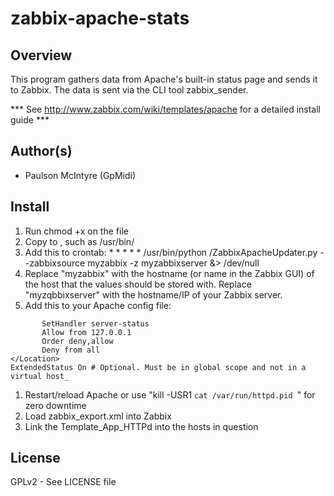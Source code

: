 zabbix-apache-stats
===================

Overview
--------
This program gathers data from Apache's built-in status page and 
sends it to Zabbix. The data is sent via the CLI tool zabbix_sender.

*** See http://www.zabbix.com/wiki/templates/apache for a detailed install guide *** 

Author(s)
--------
* Paulson McIntyre (GpMidi)

Install
--------
 1. Run chmod +x on the file
 1. Copy to <some location>, such as /usr/bin/
 1. Add this to crontab: 
        * * * * * /usr/bin/python <some location>/ZabbixApacheUpdater.py --zabbixsource myzabbix -z myzabbixserver &> /dev/null
 1. Replace "myzabbix" with the hostname (or name in the Zabbix GUI) 
of the host that the values should be stored with. Replace "myzqbbixserver" 
with the hostname/IP of your Zabbix server. 
 1. Add this to your Apache config file: 
 ```<Location /server-status>
        SetHandler server-status
        Allow from 127.0.0.1
        Order deny,allow
        Deny from all
</Location>
ExtendedStatus On # Optional. Must be in global scope and not in a virtual host_
 ```
 1. Restart/reload Apache or use "kill -USR1 `cat /var/run/httpd.pid `" for zero downtime
 1. Load zabbix_export.xml into Zabbix
 1. Link the Template_App_HTTPd into the hosts in question

License
--------
GPLv2 - See LICENSE file
